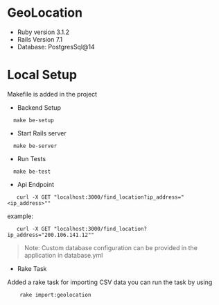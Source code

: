 # GeoLocation

* Ruby version 3.1.2
* Rails Version 7.1
* Database: PostgresSql@14

# Local Setup

  Makefile is added in the project

  * Backend Setup
  ```
    make be-setup
  ```

  * Start Rails server
  ```
    make be-server
  ```
  * Run Tests
  ```
    make be-test
  ```

  * Api Endpoint

```
   curl -X GET "localhost:3000/find_location?ip_address="<ip_address>""
```
example:
```
   curl -X GET "localhost:3000/find_location?ip_address="200.106.141.12""
```

> Note:
> Custom database configuration can be provided in the application in database.yml

   * Rake Task

Added a rake task for importing CSV data you can run the task by using
```
    rake import:geolocation
```
